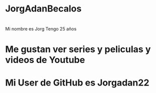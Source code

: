 # JorgAdanBecalos
# 
Mi nombre es Jorg 
Tengo 25 años 
# Me gustan ver series y peliculas y videos de Youtube
# Mi User de GitHub es Jorgadan22
